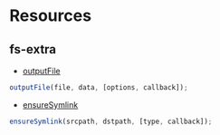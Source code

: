 # Resources

## fs-extra

* [outputFile](https://github.com/jprichardson/node-fs-extra/blob/HEAD/docs/outputFile.md)

```js
outputFile(file, data, [options, callback]);
```

* [ensureSymlink](https://github.com/jprichardson/node-fs-extra/blob/HEAD/docs/ensureSymlink.md)

```js
ensureSymlink(srcpath, dstpath, [type, callback]);
```
